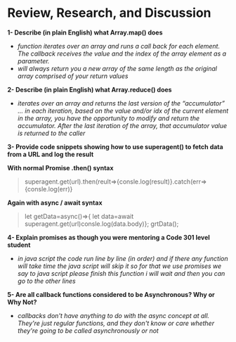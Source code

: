 
# Review, Research, and Discussion

**1- Describe (in plain English) what Array.map() does**
- *function iterates over an array and runs a call back for each element. The callback receives the value and the index of the array element as a parameter.*
- *will always return you a new array of the same length as the original array comprised of your return values*

**2- Describe (in plain English) what Array.reduce() does**
- *iterates over an array and returns the last version of the “accumulator” … in each iteration, based on the value and/or idx of the current element in the array, you have the opportunity to modify and return the accumulator. After the last iteration of the array, that accumulator value is returned to the caller*

**3- Provide code snippets showing how to use superagent() to fetch data from a URL and log the result**

**With normal Promise .then() syntax**

> superagent.get(url).then(reult=>{consle.log(result)}.catch(err=>{consle.log(err)}


**Again with async / await syntax**

> let getData=async()=>{ let data=await superagent.get(url)consle.log(data.body)}; grtData();

**4- Explain promises as though you were mentoring a Code 301 level student**

- *in java script the code run line by line (in order) and if there any function will take time the java script will skip it so for that we use promises we say to java script please finish this function i will wait and then you can go to the other lines*

**5- Are all callback functions considered to be Asynchronous? Why or Why Not?**

- *callbacks don't have anything to do with the async concept at all. They're just regular functions, and they don't know or care whether they're going to be called asynchronously or not*